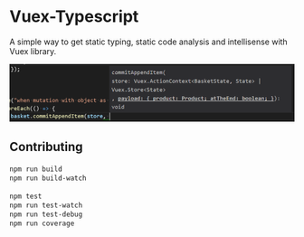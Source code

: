 # Vuex-Typescript

A simple way to get static typing, static code analysis and intellisense with Vuex library.

![](doc/Intellisense.png)

## Contributing

```
npm run build
npm run build-watch

npm test
npm run test-watch
npm run test-debug
npm run coverage
```
